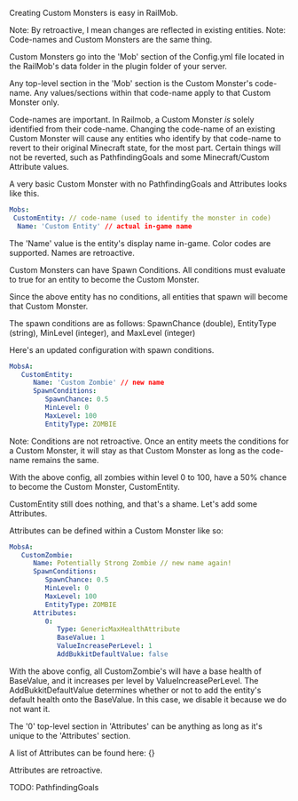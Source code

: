 
Creating Custom Monsters is easy in RailMob.

Note: By retroactive, I mean changes are reflected in existing entities.
Note: Code-names and Custom Monsters are the same thing.

Custom Monsters go into the 'Mob' section of the Config.yml file located in the RailMob's data folder in the plugin folder of your server.

Any top-level section in the 'Mob' section is the Custom Monster's code-name. Any values/sections within that code-name apply to that Custom Monster only.

Code-names are important. In Railmob, a Custom Monster *is* solely identified from their code-name. Changing the code-name of an existing Custom Monster will cause any entities who identify by that code-name to revert to their original Minecraft state, for the most part. Certain things will not be reverted, such as PathfindingGoals and some Minecraft/Custom Attribute values.

A very basic Custom Monster with no PathfindingGoals and Attributes looks like this.

```yaml
Mobs:
 CustomEntity: // code-name (used to identify the monster in code)
  Name: 'Custom Entity' // actual in-game name
  ```

The 'Name' value is the entity's display name in-game. Color codes are supported. Names are retroactive.

Custom Monsters can have Spawn Conditions. All conditions must evaluate to true for an entity to become the Custom Monster.

Since the above entity has no conditions, all entities that spawn will become that Custom Monster.

The spawn conditions are as follows: SpawnChance (double), EntityType (string), MinLevel (integer), and MaxLevel (integer)

Here's an updated configuration with spawn conditions.

```yaml
MobsA:
   CustomEntity:
      Name: 'Custom Zombie' // new name
      SpawnConditions:
         SpawnChance: 0.5
         MinLevel: 0
         MaxLevel: 100
         EntityType: ZOMBIE
```

Note: Conditions are not retroactive. Once an entity meets the conditions for a Custom Monster, it will stay as that Custom Monster as long as the code-name remains the same.

With the above config, all zombies within level 0 to 100, have a 50% chance to become the Custom Monster, CustomEntity.

CustomEntity still does nothing, and that's a shame. Let's add some Attributes.

Attributes can be defined within a Custom Monster like so:

```yaml
MobsA:
   CustomZombie:
      Name: Potentially Strong Zombie // new name again!
      SpawnConditions:
         SpawnChance: 0.5
         MinLevel: 0
         MaxLevel: 100
         EntityType: ZOMBIE
      Attributes:
         0:
            Type: GenericMaxHealthAttribute
            BaseValue: 1
            ValueIncreasePerLevel: 1
            AddBukkitDefaultValue: false
```

With the above config, all CustomZombie's will have a base health of BaseValue, and it increases per level by ValueIncreasePerLevel. The AddBukkitDefaultValue determines whether or not to add the entity's default health onto the BaseValue. In this case, we disable it because we do not want it.

The '0' top-level section in 'Attributes' can be anything as long as it's unique to the 'Attributes' section.

A list of Attributes can be found here: {}

Attributes are retroactive.


TODO: PathfindingGoals
